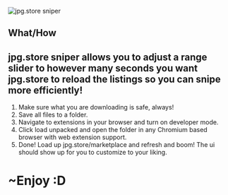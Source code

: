 ![jpg.store sniper](https://i.imgur.com/F7hybvO.png)
## What/How
## jpg.store sniper allows you to adjust a range slider to however many seconds you want jpg.store to reload the listings so you can snipe more efficiently!

1. Make sure what you are downloading is safe, always!
2. Save all files to a folder.
3. Navigate to extensions in your browser and turn on developer mode.
4. Click load unpacked and open the folder in any Chromium based browser with web extension support.
5. Done! Load up jpg.store/marketplace and refresh and boom! The ui should show up for you to customize to your liking.

# ~Enjoy :D
